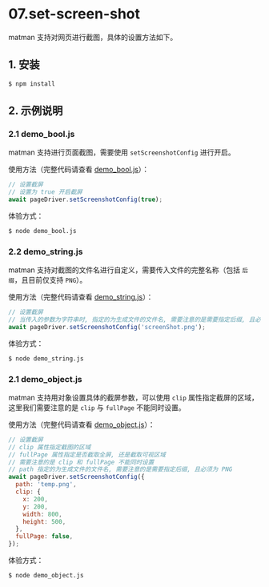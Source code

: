 # 07.set-screen-shot

matman 支持对网页进行截图，具体的设置方法如下。

## 1. 安装

```bash
$ npm install
```

## 2. 示例说明

### 2.1 demo_bool.js

matman 支持进行页面截图，需要使用 `setScreenshotConfig` 进行开启。

使用方法（完整代码请查看 [demo_bool.js](./demo_bool.js)）：

```js
// 设置截屏
// 设置为 true 开启截屏
await pageDriver.setScreenshotConfig(true);
```

体验方式：

```bash
$ node demo_bool.js
```

### 2.2 demo_string.js

matman 支持对截图的文件名进行自定义，需要传入文件的完整名称（包括 `后缀`，且目前仅支持 `PNG`）。

使用方法（完整代码请查看 [demo_string.js](./demo_string.js)）：

```js
// 设置截屏
// 当传入的参数为字符串时, 指定的为生成文件的文件名, 需要注意的是需要指定后缀, 且必须为 PNG
await pageDriver.setScreenshotConfig('screenShot.png');
```

体验方式：

```bash
$ node demo_string.js
```

### 2.1 demo_object.js

matman 支持用对象设置具体的截屏参数，可以使用 `clip` 属性指定截屏的区域，这里我们需要注意的是 `clip` 与 `fullPage` 不能同时设置。

使用方法（完整代码请查看 [demo_object.js](./demo_object.js)）：

```js
// 设置截屏
// clip 属性指定截图的区域
// fullPage 属性指定是否截取全屏, 还是截取可视区域
// 需要注意的是 clip 和 fullPage 不能同时设置
// path 指定的为生成文件的文件名, 需要注意的是需要指定后缀, 且必须为 PNG
await pageDriver.setScreenshotConfig({
  path: 'temp.png',
  clip: {
    x: 200,
    y: 200,
    width: 800,
    height: 500,
  },
  fullPage: false,
});
```

体验方式：

```bash
$ node demo_object.js
```


